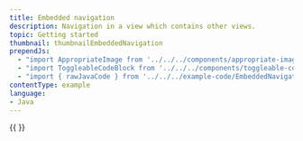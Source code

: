 ```yaml
---
title: Embedded navigation
description: Navigation in a view which contains other views.
topic: Getting started
thumbnail: thumbnailEmbeddedNavigation
prependJs:
  - "import AppropriateImage from '../../../components/appropriate-image'"
  - "import ToggleableCodeBlock from '../../../components/toggleable-code-block'"
  - "import { rawJavaCode } from '../../../example-code/EmbeddedNavigationActivity.js'"
contentType: example
language:
- Java
---
```


<!-- Any notes about this example would go here.  -->

{{
  <ToggleableCodeBlock
    java={rawJavaCode}
  />
}}
